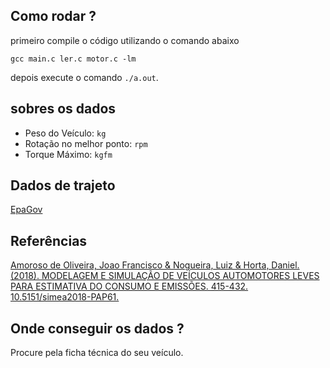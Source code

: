 ## Como rodar ?
primeiro compile o código utilizando o comando abaixo
```
gcc main.c ler.c motor.c -lm
```
depois execute o comando ``./a.out``.

## sobres os dados
 *  Peso do Veículo: `kg`
 *  Rotação no melhor ponto: `rpm`
 *  Torque Máximo: `kgfm`

## Dados de trajeto
[EpaGov](https://www.epa.gov/sites/default/files/2015-10/uddscol.txt)

## Referências
[Amoroso de Oliveira, Joao Francisco & Nogueira, Luiz & Horta, Daniel. (2018). MODELAGEM E SIMULAÇÃO DE VEÍCULOS AUTOMOTORES LEVES PARA ESTIMATIVA DO CONSUMO E EMISSÕES. 415-432. 10.5151/simea2018-PAP61.](https://www.researchgate.net/publication/327853573_MODELAGEM_E_SIMULACAO_DE_VEICULOS_AUTOMOTORES_LEVES_PARA_ESTIMATIVA_DO_CONSUMO_E_EMISSOES)
## Onde conseguir os dados ?
Procure pela ficha técnica do seu veículo.